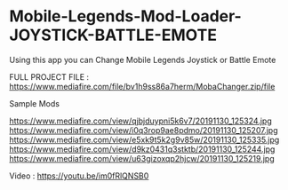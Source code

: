 # Mobile-Legends-Mod-Loader-JOYSTICK-BATTLE-EMOTE
Using this app you can Change Mobile Legends Joystick or Battle Emote

FULL PROJECT FILE : https://www.mediafire.com/file/bv1h9ss86a7herm/MobaChanger.zip/file

Sample Mods


https://www.mediafire.com/view/qjbjduypni5k6v7/20191130_125324.jpg
https://www.mediafire.com/view/i0q3rop9ae8pdmo/20191130_125207.jpg
https://www.mediafire.com/view/e5xk9t5k2g9v85w/20191130_125335.jpg
https://www.mediafire.com/view/d9kz0431q3stktb/20191130_125244.jpg
https://www.mediafire.com/view/u63gizoxqp2hjcw/20191130_125219.jpg

Video : https://youtu.be/im0fRlQNSB0
